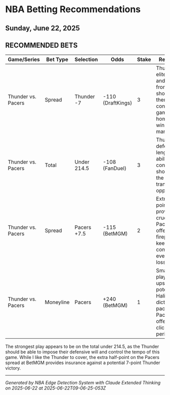 # NBA Betting Recommendations
## Sunday, June 22, 2025

## RECOMMENDED BETS
| Game/Series | Bet Type | Selection | Odds | Stake | Reasoning |
|-------------|----------|-----------|------|-------|-----------|
| Thunder vs. Pacers | Spread | Thunder -7 | -110 (DraftKings) | 3 | Thunder's elite defense and scoring from SGA should allow them to control the game at home and win by margin |
| Thunder vs. Pacers | Total | Under 214.5 | -108 (FanDuel) | 3 | Thunder's defensive length and ability to control pace should limit the Pacers' transition opportunities |
| Thunder vs. Pacers | Spread | Pacers +7.5 | -115 (BetMGM) | 2 | Extra half-point provides crucial value; Pacers' offensive firepower keeps them competitive even in a loss |
| Thunder vs. Pacers | Moneyline | Pacers | +240 (BetMGM) | 1 | Small-value play on upset potential if Haliburton dictates pace and Pacers' offense clicks from perimeter |

The strongest play appears to be on the total under 214.5, as the Thunder should be able to impose their defensive will and control the tempo of this game. While I like the Thunder to cover, the extra half-point on the Pacers spread at BetMGM provides insurance against a potential 7-point Thunder victory.

---
*Generated by NBA Edge Detection System with Claude Extended Thinking on 2025-06-22 at 2025-06-22T09-06-25-053Z*
